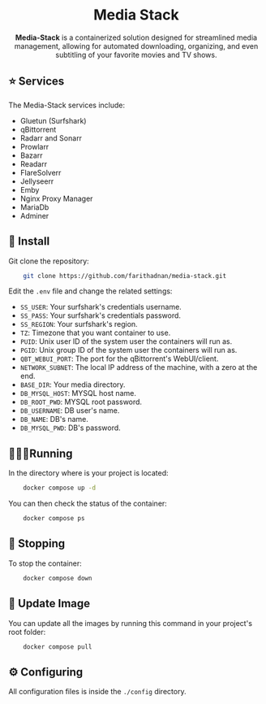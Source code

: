 <h1 align="center">
  <b>Media Stack</b>
  <br>
</h1>

<p align="center">
<b>Media-Stack</b> is a containerized solution designed for streamlined media management, allowing for automated downloading, organizing, and even subtitling of your favorite movies and TV shows.
</p>

## ⭐ Services

The Media-Stack services include:

- Gluetun (Surfshark)
- qBittorrent
- Radarr and Sonarr
- Prowlarr
- Bazarr
- Readarr
- FlareSolverr
- Jellyseerr
- Emby
- Nginx Proxy Manager
- MariaDb
- Adminer

## 🌵 Install

Git clone the repository:

```sh
    git clone https://github.com/farithadnan/media-stack.git
```

Edit the `.env` file and change the related settings:

- `SS_USER`: Your surfshark's credentials username.
- `SS_PASS`: Your surfshark's credentials password.
- `SS_REGION`: Your surfshark's region.
- `TZ`: Timezone that you want container to use.
- `PUID`: Unix user ID of the system user the containers will run as.
- `PGID`: Unix group ID of the system user the containers will run as.
- `QBT_WEBUI_PORT`: The port for the qBittorrent's WebUI/client.
- `NETWORK_SUBNET`: The local IP address of the machine, with a zero at the end.
- `BASE_DIR`: Your media directory.
- `DB_MYSQL_HOST`: MYSQL host name.
- `DB_ROOT_PWD`: MYSQL root password.
- `DB_USERNAME`: DB user's name.
- `DB_NAME`: DB's name.
- `DB_MYSQL_PWD`: DB's password.


## 🏃🏻‍♂️Running

In the directory where is your project is located:

```sh
    docker compose up -d
```

You can then check the status of the container:

```sh
    docker compose ps
```

## 🚫 Stopping

To stop the container:

```sh
    docker compose down
```

## 📩 Update Image

You can update all the images by running this command in your project's root folder:

```sh
    docker compose pull
```


## ⚙️ Configuring

All configuration files is inside the `./config` directory.
